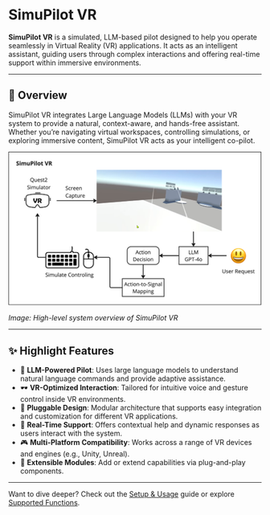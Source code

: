 # SimuPilot VR

**SimuPilot VR** is a simulated, LLM-based pilot designed to help you operate seamlessly in Virtual Reality (VR) applications. It acts as an intelligent assistant, guiding users through complex interactions and offering real-time support within immersive environments.

---

## 🚀 Overview

SimuPilot VR integrates Large Language Models (LLMs) with your VR system to provide a natural, context-aware, and hands-free assistant. Whether you’re navigating virtual workspaces, controlling simulations, or exploring immersive content, SimuPilot VR acts as your intelligent co-pilot.

![SimuPilot VR Architecture](images/overview.png)

*Image: High-level system overview of SimuPilot VR*

---

## ✨ Highlight Features

- 🧠 **LLM-Powered Pilot**: Uses large language models to understand natural language commands and provide adaptive assistance.
- 🕶️ **VR-Optimized Interaction**: Tailored for intuitive voice and gesture control inside VR environments.
- 💪 **Pluggable Design**: Modular architecture that supports easy integration and customization for different VR applications.
- 📡 **Real-Time Support**: Offers contextual help and dynamic responses as users interact with the system.
- 🎮 **Multi-Platform Compatibility**: Works across a range of VR devices and engines (e.g., Unity, Unreal).
- 🧹 **Extensible Modules**: Add or extend capabilities via plug-and-play components.

---

Want to dive deeper? Check out the [Setup & Usage](setup.md) guide or explore [Supported Functions](support.md).

